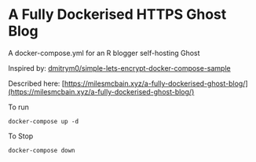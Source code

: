 # A Fully Dockerised HTTPS Ghost Blog

A docker-compose.yml for an R blogger self-hosting Ghost

Inspired by: [dmitrym0/simple-lets-encrypt-docker-compose-sample](https://github.com/dmitrym0/simple-lets-encrypt-docker-compose-sample)

Described here: [https://milesmcbain.xyz/a-fully-dockerised-ghost-blog/](https://milesmcbain.xyz/a-fully-dockerised-ghost-blog/)


To run

```
docker-compose up -d
```

To Stop

```
docker-compose down
```